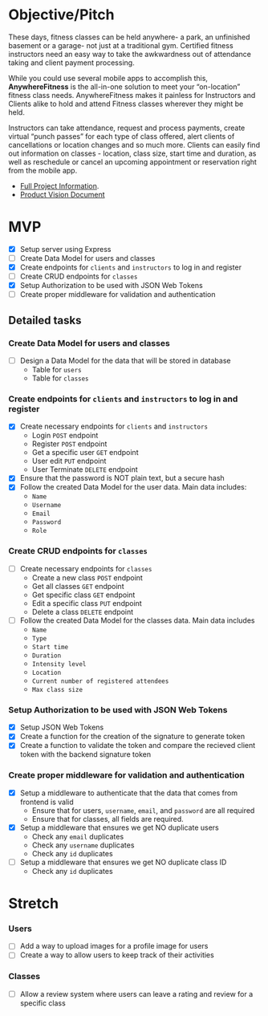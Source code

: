 # Objective/Pitch

These days, fitness classes can be held anywhere- a park, an unfinished basement or a garage- not just at a traditional gym. Certified fitness instructors need an easy way to take the awkwardness out of attendance taking and client payment processing.

While you could use several mobile apps to accomplish this, **AnywhereFitness** is the all-in-one solution to meet your “on-location” fitness class needs. AnywhereFitness makes it painless for Instructors and Clients alike to hold and attend Fitness classes wherever they might be held.

Instructors can take attendance, request and process payments, create virtual “punch passes” for each type of class offered, alert clients of cancellations or location changes and so much more. Clients can easily find out information on classes - location, class size, start time and duration, as well as reschedule or cancel an upcoming appointment or reservation right from the mobile app.

- [Full Project Information](https://www.notion.so/Anywhere-Fitness-9ef83f1d877f44179b45cd26d14f1784).
- [Product Vision Document](https://docs.google.com/document/d/1y2I_qMRxRZgtcGxaS3he8SRFDaFmbiMuFIDOV_ZZkGY/edit)

# MVP

- [x] Setup server using Express
- [ ] Create Data Model for users and classes
- [x] Create endpoints for `clients` and `instructors` to log in and register
- [ ] Create CRUD endpoints for `classes`
- [x] Setup Authorization to be used with JSON Web Tokens
- [ ] Create proper middleware for validation and authentication

## Detailed tasks

### Create Data Model for users and classes

- [ ] Design a Data Model for the data that will be stored in database
  - Table for `users`
  - Table for `classes`

### Create endpoints for `clients` and `instructors` to log in and register

- [x] Create necessary endpoints for `clients` and `instructors`
  - Login `POST` endpoint
  - Register `POST` endpoint
  - Get a specific user `GET` endpoint
  - User edit `PUT` endpoint
  - User Terminate `DELETE` endpoint
- [x] Ensure that the password is NOT plain text, but a secure hash
- [x] Follow the created Data Model for the user data. Main data includes:
  - `Name`
  - `Username`
  - `Email`
  - `Password`
  - `Role`

### Create CRUD endpoints for `classes`

- [ ] Create necessary endpoints for `classes`
  - Create a new class `POST` endpoint
  - Get all classes `GET` endpoint
  - Get specific class `GET` endpoint
  - Edit a specific class `PUT` endpoint
  - Delete a class `DELETE` endpoint
- [ ] Follow the created Data Model for the classes data. Main data includes
  - `Name`
  - `Type`
  - `Start time`
  - `Duration`
  - `Intensity level`
  - `Location`
  - `Current number of registered attendees`
  - `Max class size`

### Setup Authorization to be used with JSON Web Tokens

- [x] Setup JSON Web Tokens
- [x] Create a function for the creation of the signature to generate token
- [x] Create a function to validate the token and compare the recieved client token with the backend signature token

### Create proper middleware for validation and authentication

- [x] Setup a middleware to authenticate that the data that comes from frontend is valid
  - Ensure that for users, `username`, `email`, and `password` are all required
  - Ensure that for classes, all fields are required.
- [x] Setup a middleware that ensures we get NO duplicate users
  - Check any `email` duplicates
  - Check any `username` duplicates
  - Check any `id` duplicates
- [ ] Setup a middleware that ensures we get NO duplicate class ID
  - Check any `id` duplicates

# Stretch

### Users

- [ ] Add a way to upload images for a profile image for users
- [ ] Create a way to allow users to keep track of their activities

### Classes

- [ ] Allow a review system where users can leave a rating and review for a specific class
